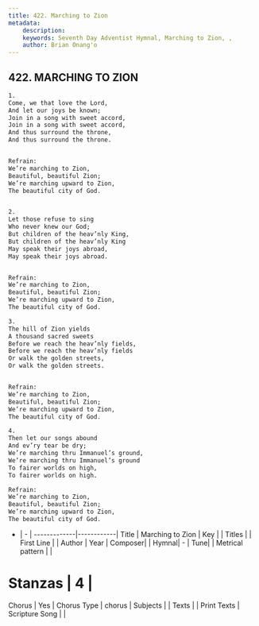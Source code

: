 ```yaml
---
title: 422. Marching to Zion
metadata:
    description: 
    keywords: Seventh Day Adventist Hymnal, Marching to Zion, , 
    author: Brian Onang'o
---
```



## 422. MARCHING TO ZION

```txt
1.
Come, we that love the Lord,
And let our joys be known;
Join in a song with sweet accord,
Join in a song with sweet accord,
And thus surround the throne,
And thus surround the throne.


Refrain:
We’re marching to Zion,
Beautiful, beautiful Zion;
We’re marching upward to Zion,
The beautiful city of God.


2.
Let those refuse to sing
Who never knew our God;
But children of the heav’nly King,
But children of the heav’nly King
May speak their joys abroad,
May speak their joys abroad.


Refrain:
We’re marching to Zion,
Beautiful, beautiful Zion;
We’re marching upward to Zion,
The beautiful city of God.

3.
The hill of Zion yields
A thousand sacred sweets
Before we reach the heav’nly fields,
Before we reach the heav’nly fields
Or walk the golden streets,
Or walk the golden streets.


Refrain:
We’re marching to Zion,
Beautiful, beautiful Zion;
We’re marching upward to Zion,
The beautiful city of God.

4.
Then let our songs abound
And ev’ry tear be dry;
We’re marching thru Immanuel’s ground,
We’re marching thru Immanuel’s ground
To fairer worlds on high,
To fairer worlds on high.

Refrain:
We’re marching to Zion,
Beautiful, beautiful Zion;
We’re marching upward to Zion,
The beautiful city of God.

```

- |   -  |
-------------|------------|
Title | Marching to Zion |
Key |  |
Titles |  |
First Line |  |
Author | 
Year | 
Composer|  |
Hymnal|  - |
Tune|  |
Metrical pattern | |
# Stanzas | 4 |
Chorus | Yes |
Chorus Type | chorus |
Subjects |  |
Texts |  |
Print Texts | 
Scripture Song |  |
  
